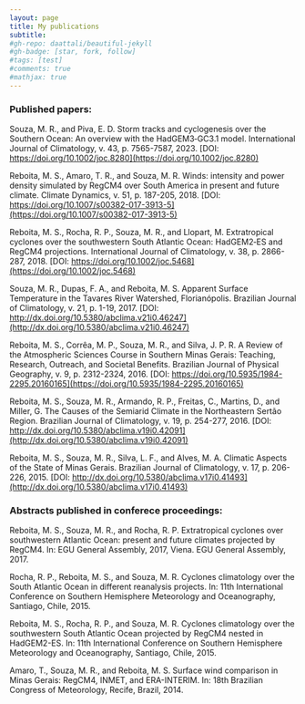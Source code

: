 ```yaml
---
layout: page
title: My publications
subtitle:
#gh-repo: daattali/beautiful-jekyll
#gh-badge: [star, fork, follow]
#tags: [test]
#comments: true
#mathjax: true
---
```

### Published papers:

Souza, M. R., and Piva, E. D. Storm tracks and cyclogenesis over the Southern
Ocean: An overview with the HadGEM3‐GC3.1 model. International Journal of
Climatology, v. 43, p. 7565-7587, 2023. [DOI: https://doi.org/10.1002/joc.8280](https://doi.org/10.1002/joc.8280)

Reboita, M. S., Amaro, T. R., and Souza, M. R. Winds: intensity and power density
simulated by RegCM4 over South America in present and future climate.
Climate Dynamics, v. 51, p. 187-205, 2018. [DOI: https://doi.org/10.1007/s00382-017-3913-5](https://doi.org/10.1007/s00382-017-3913-5)

Reboita, M. S., Rocha, R. P., Souza, M. R., and Llopart, M. Extratropical cyclones
over the southwestern South Atlantic Ocean: HadGEM2‐ES and RegCM4
projections. International Journal of Climatology, v. 38, p. 2866-287, 2018. [DOI: https://doi.org/10.1002/joc.5468](https://doi.org/10.1002/joc.5468)

Souza, M. R., Dupas, F. A., and Reboita, M. S. Apparent Surface Temperature in the
Tavares River Watershed, Florianópolis. Brazilian Journal of Climatology, v. 21,
p. 1-19, 2017. [DOI: http://dx.doi.org/10.5380/abclima.v21i0.46247](http://dx.doi.org/10.5380/abclima.v21i0.46247)

Reboita, M. S., Corrêa, M. P., Souza, M. R., and Silva, J. P. R. A Review of the
Atmospheric Sciences Course in Southern Minas Gerais: Teaching, Research,
Outreach, and Societal Benefits. Brazilian Journal of Physical Geography, v. 9,
p. 2312-2324, 2016. [DOI: https://doi.org/10.5935/1984-2295.20160165](https://doi.org/10.5935/1984-2295.20160165)

Reboita, M. S., Souza, M. R., Armando, R. P., Freitas, C., Martins, D., and Miller, G.
The Causes of the Semiarid Climate in the Northeastern Sertão Region. Brazilian Journal of Climatology, v. 19, p. 254-277, 2016. [DOI: http://dx.doi.org/10.5380/abclima.v19i0.42091](http://dx.doi.org/10.5380/abclima.v19i0.42091)

Reboita, M. S., Souza, M. R., Silva, L. F., and Alves, M. A. Climatic Aspects of the
State of Minas Gerais. Brazilian Journal of Climatology, v. 17, p. 206-226, 2015. [DOI: http://dx.doi.org/10.5380/abclima.v17i0.41493](http://dx.doi.org/10.5380/abclima.v17i0.41493)

### Abstracts published in conferece proceedings:

Reboita, M. S., Souza, M. R., and Rocha, R. P. Extratropical cyclones over southwestern Atlantic Ocean: present and future climates projected by RegCM4. In: EGU General Assembly, 2017, Viena. EGU General Assembly, 2017.

Rocha, R. P., Reboita, M. S., and Souza, M. R. Cyclones climatology over the South Atlantic Ocean in different reanalysis projects. In: 11th International Conference on Southern Hemisphere Meteorology and Oceanography,
Santiago, Chile, 2015.

Reboita, M. S., Rocha, R. P., and Souza, M. R. Cyclones climatology over the southwestern South Atlantic Ocean projected by RegCM4 nested in HadGEM2-ES. In: 11th International Conference on Southern Hemisphere Meteorology and Oceanography, Santiago, Chile, 2015.

Amaro, T., Souza, M. R., and Reboita, M. S. Surface wind comparison in Minas Gerais: RegCM4, INMET, and ERA-INTERIM. In: 18th Brazilian Congress of Meteorology, Recife, Brazil, 2014.

